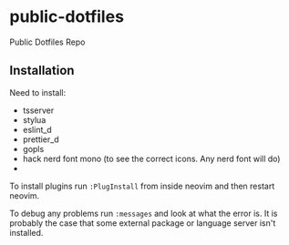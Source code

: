 # public-dotfiles
Public Dotfiles Repo

## Installation

Need to install:

- tsserver
- stylua
- eslint_d
- prettier_d
- gopls
- hack nerd font mono (to see the correct icons. Any nerd font will do)
- 


To install plugins run `:PlugInstall` from inside neovim and then restart neovim.

To debug any problems run `:messages` and look at what the error is. It is probably the
case that some external package or language server isn't installed.
